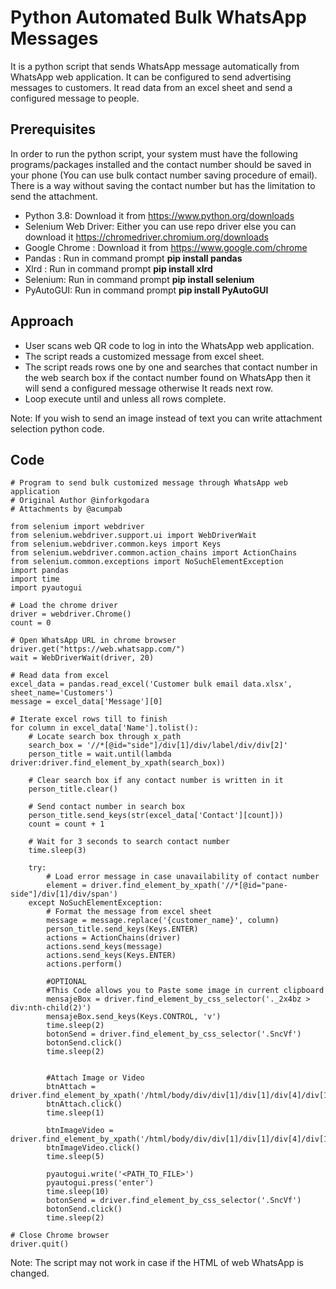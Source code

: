 # Python Automated Bulk WhatsApp Messages

It is a python script that sends WhatsApp message automatically from WhatsApp web application. It can be configured to send advertising messages to customers. It read data from an excel sheet and send a configured message to people.

## Prerequisites

In order to run the python script, your system must have the following programs/packages installed and the contact number should be saved in your phone (You can use bulk contact number saving procedure of email). There is a way without saving the contact number but has the limitation to send the attachment.
* Python 3.8: Download it from https://www.python.org/downloads
* Selenium Web Driver: Either you can use repo driver else you can download it https://chromedriver.chromium.org/downloads
* Google Chrome : Download it from https://www.google.com/chrome
* Pandas : Run in command prompt **pip install pandas**
* Xlrd : Run in command prompt **pip install xlrd**
* Selenium: Run in command prompt **pip install selenium** 
* PyAutoGUI: Run in command prompt **pip install PyAutoGUI** 

## Approach
* User scans web QR code to log in into the WhatsApp web application.
* The script reads a customized message from excel sheet.
* The script reads rows one by one and searches that contact number in the web search box if the contact number found on WhatsApp then it will send a configured message otherwise It reads next row. 
* Loop execute until and unless all rows complete.

Note: If you wish to send an image instead of text you can write attachment selection python code.

## Code
```
# Program to send bulk customized message through WhatsApp web application
# Original Author @inforkgodara
# Attachments by @acumpab

from selenium import webdriver
from selenium.webdriver.support.ui import WebDriverWait
from selenium.webdriver.common.keys import Keys
from selenium.webdriver.common.action_chains import ActionChains
from selenium.common.exceptions import NoSuchElementException
import pandas
import time
import pyautogui

# Load the chrome driver
driver = webdriver.Chrome()
count = 0

# Open WhatsApp URL in chrome browser
driver.get("https://web.whatsapp.com/")
wait = WebDriverWait(driver, 20)

# Read data from excel
excel_data = pandas.read_excel('Customer bulk email data.xlsx', sheet_name='Customers')
message = excel_data['Message'][0]

# Iterate excel rows till to finish
for column in excel_data['Name'].tolist():
    # Locate search box through x_path
    search_box = '//*[@id="side"]/div[1]/div/label/div/div[2]'
    person_title = wait.until(lambda driver:driver.find_element_by_xpath(search_box))

    # Clear search box if any contact number is written in it
    person_title.clear()

    # Send contact number in search box
    person_title.send_keys(str(excel_data['Contact'][count]))
    count = count + 1

    # Wait for 3 seconds to search contact number
    time.sleep(3)

    try:
        # Load error message in case unavailability of contact number
        element = driver.find_element_by_xpath('//*[@id="pane-side"]/div[1]/div/span')
    except NoSuchElementException:
        # Format the message from excel sheet
        message = message.replace('{customer_name}', column)
        person_title.send_keys(Keys.ENTER)
        actions = ActionChains(driver)
        actions.send_keys(message)
        actions.send_keys(Keys.ENTER)
        actions.perform()
        
        #OPTIONAL
        #This Code allows you to Paste some image in current clipboard
        mensajeBox = driver.find_element_by_css_selector('._2x4bz > div:nth-child(2)')
        mensajeBox.send_keys(Keys.CONTROL, 'v')
        time.sleep(2)
        botonSend = driver.find_element_by_css_selector('.SncVf')
        botonSend.click()
        time.sleep(2)
        
        
        #Attach Image or Video
        btnAttach = driver.find_element_by_xpath('/html/body/div/div[1]/div[1]/div[4]/div[1]/footer/div[1]/div[1]/div[2]/div/div')
        btnAttach.click()
        time.sleep(1)
        
        btnImageVideo = driver.find_element_by_xpath('/html/body/div/div[1]/div[1]/div[4]/div[1]/footer/div[1]/div[1]/div[2]/div/span/div[1]/div/ul/li[1]/button/span')
        btnImageVideo.click()
        time.sleep(5)
        
        pyautogui.write('<PATH_TO_FILE>')
        pyautogui.press('enter')
        time.sleep(10)
        botonSend = driver.find_element_by_css_selector('.SncVf')
        botonSend.click()
        time.sleep(2)

# Close Chrome browser
driver.quit()
```
Note: The script may not work in case if the HTML of web WhatsApp is changed.

